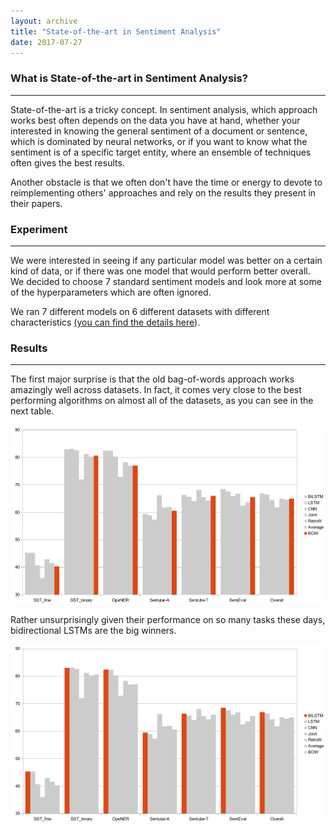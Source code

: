 ```yaml
---
layout: archive
title: "State-of-the-art in Sentiment Analysis"
date: 2017-07-27
---
```


### **What is State-of-the-art in Sentiment Analysis?**
---

State-of-the-art is a tricky concept. In sentiment analysis, which approach
works best often depends on the data you have at hand, whether your interested
in knowing the general sentiment of a document or sentence, which is
dominated by neural networks,
or if you want to know what the sentiment is of a specific target entity,
where an ensemble of techniques often gives the best results. 

Another obstacle is that we often don't have the time or energy to devote 
to reimplementing others' approaches and rely on the results they present
in their papers. 

### **Experiment**
---

We were interested in seeing if any particular model was better
on a certain kind of data, or if there was one model that would perform better
overall. We decided to choose 7 standard sentiment models and look more at
some of the hyperparameters which are often ignored. 

We ran 7 different models on 6 different datasets with different characteristics [(you can find the details here](../downloads/sota_sentiment.pdf)). 


### **Results**
---

The first major surprise is that the old bag-of-words approach works amazingly
well across datasets. In fact, it comes very close to the best performing algorithms
on almost all of the datasets, as you can see in the next table.

<img src="../assets/images/bow.png" alt="Drawing" style="width: 600px;"/>


Rather unsurprisingly given their performance on so many tasks these days, bidirectional LSTMs are
the big winners.

<img src="../assets/images/bilstm-overall.png" alt="Drawing" style="width: 600px;"/>
